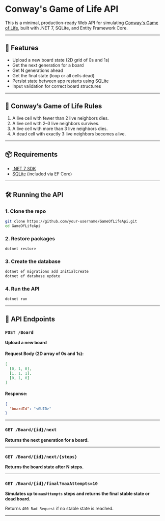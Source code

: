 # Conway's Game of Life API

This is a minimal, production-ready Web API for simulating [Conway's Game of Life](https://en.wikipedia.org/wiki/Conway%27s_Game_of_Life), built with .NET 7, SQLite, and Entity Framework Core.

---

## 🚀 Features

- Upload a new board state (2D grid of 0s and 1s)
- Get the next generation for a board
- Get N generations ahead
- Get the final state (loop or all cells dead)
- Persist state between app restarts using SQLite
- Input validation for correct board structures

---

## 🧠 Conway’s Game of Life Rules

1. A live cell with fewer than 2 live neighbors dies.
2. A live cell with 2–3 live neighbors survives.
3. A live cell with more than 3 live neighbors dies.
4. A dead cell with exactly 3 live neighbors becomes alive.

---

## 📦 Requirements

- [.NET 7 SDK](https://dotnet.microsoft.com/en-us/download/dotnet/7.0)
- [SQLite](https://www.sqlite.org/) (included via EF Core)

---

## 🛠️ Running the API

### 1. Clone the repo

```bash
git clone https://github.com/your-username/GameOfLifeApi.git
cd GameOfLifeApi
```

### 2. Restore packages

```bash
dotnet restore
```

### 3. Create the database

```bash
dotnet ef migrations add InitialCreate
dotnet ef database update
```

### 4. Run the API

```bash
dotnet run
```

---

## 🔗 API Endpoints

### `POST /Board`
**Upload a new board**

#### Request Body (2D array of 0s and 1s):

```json
[
  [0, 1, 0],
  [1, 1, 1],
  [0, 1, 0]
]
```

#### Response:

```json
{
  "boardId": "<GUID>"
}
```

---

### `GET /Board/{id}/next`
**Returns the next generation for a board.**

---

### `GET /Board/{id}/next/{steps}`
**Returns the board state after N steps.**

---

### `GET /Board/{id}/final?maxAttempts=10`
**Simulates up to `maxAttempts` steps and returns the final stable state or dead board.**

Returns `400 Bad Request` if no stable state is reached.

---
